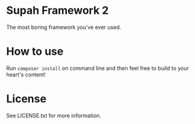 Supah Framework 2
======================

The most boring framework you've ever used.

How to use
======================

Run ```composer install``` on command line and then feel free to build to your heart's content!

License
======================

See LICENSE.txt for more information.